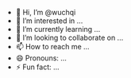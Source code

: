 - 👋 Hi, I’m @wuchqi
- 👀 I’m interested in ...
- 🌱 I’m currently learning ...
- 💞️ I’m looking to collaborate on ...
- 📫 How to reach me ...
- 😄 Pronouns: ...
- ⚡ Fun fact: ...

<!---
wuchqi/wuchqi is a ✨ special ✨ repository because its `README.md` (this file) appears on your GitHub profile.
You can click the Preview link to take a look at your changes.
--->
